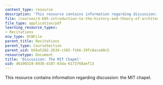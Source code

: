 ```yaml
---
content_type: resource
description: 'This resource contains information regarding discussion: the MIT chapel.'
file: /courses/4-605-introduction-to-the-history-and-theory-of-architecture-spring-2012/d61003198938d10703da6173768aef13_MIT4_605S12_rec02.pdf
file_type: application/pdf
learning_resource_types:
- Recitations
ocw_type: OCWFile
parent_title: Recitations
parent_type: CourseSection
parent_uid: b56a5202-2b39-c365-f166-39fc8aced8c5
resourcetype: Document
title: 'Discussion: The MIT Chapel'
uid: d6100319-8938-d107-03da-6173768aef13
---
```

This resource contains information regarding discussion: the MIT chapel.

